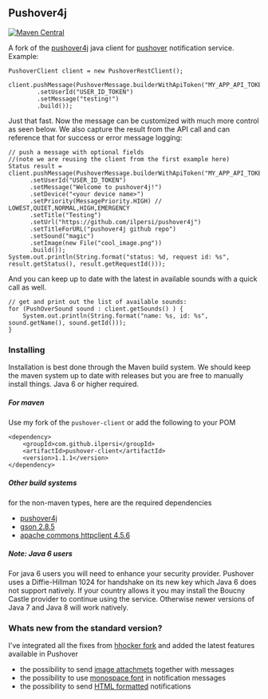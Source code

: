Pushover4j
--------
[![Maven Central](https://img.shields.io/maven-central/v/com.github.ilpersi/pushover-client.svg?label=Maven%20Central)](https://search.maven.org/search?q=g:%22com.github.ilpersi%22%20AND%20a:%22pushover-client%22)

A fork of the [pushover4j](https://github.com/sps/pushover4j/) java client for [pushover](https://pushover.net/) notification service. Example:
```
PushoverClient client = new PushoverRestClient();        

client.pushMessage(PushoverMessage.builderWithApiToken("MY_APP_API_TOKEN")
        .setUserId("USER_ID_TOKEN")
        .setMessage("testing!")
        .build());
```
Just that fast. Now the message can be customized with much more control as seen below. We also capture the result from the API call and can reference that for success or error message logging:
```
// push a message with optional fields
//(note we are reusing the client from the first example here)
Status result = client.pushMessage(PushoverMessage.builderWithApiToken("MY_APP_API_TOKEN")
      .setUserId("USER_ID_TOKEN")
      .setMessage("Welcome to pushover4j!")
      .setDevice("<your device name>")
      .setPriority(MessagePriority.HIGH) // LOWEST,QUIET,NORMAL,HIGH,EMERGENCY
      .setTitle("Testing")
      .setUrl("https://github.com/ilpersi/pushover4j")
      .setTitleForURL("pushover4j github repo")
      .setSound("magic")
      .setImage(new File("cool_image.png"))
      .build());
System.out.println(String.format("status: %d, request id: %s", result.getStatus(), result.getRequestId()));
```
And you can keep up to date with the latest in available sounds with a quick call as well.
```
// get and print out the list of available sounds:
for (PushOverSound sound : client.getSounds() ) {
    System.out.println(String.format("name: %s, id: %s", sound.getName(), sound.getId()));
}              
```

### Installing 
Installation is best done through the Maven build system. We should keep the maven system up to date with releases but you are free to manually install things. Java 6 or higher required. 
##### For maven
Use my fork of the ` pushover-client ` or add the following to your POM
```
<dependency>
    <groupId>com.github.ilpersi</groupId>
    <artifactId>pushover-client</artifactId>
    <version>1.1.1</version>
</dependency>
```

##### Other build systems
for the non-maven types, here are the required dependencies
* [pushover4j](https://github.com/ilpersi/pushover4j/downloads)
* [gson 2.8.5](https://github.com/google/gson)
* [apache commons httpclient 4.5.6](http://hc.apache.org/downloads.cgi)
 
##### Note: Java 6 users
For java 6 users you will need to enhance your security provider. Pushover uses a Diffie-Hillman 1024 for handshake on its new key which Java 6 does not support natively. If your country allows it you may install the Boucny Castle provider to continue using the service. Otherwise newer versions of Java 7 and Java 8 will work natively.

### Whats new from the standard version?
I've integrated all the fixes from [hhocker fork](https://github.com/hhocker/pushover4j) and added the latest features available in Pushover
* the possibility to send [image attachmets](https://blog.pushover.net/posts/pushing-images-with-pushover-30) together with messages
* the possibility to use [monospace font](https://blog.pushover.net/posts/2019/3/animated-gifs-and-monospace-text) in notification messages
* the possibility to send [HTML formatted](https://pushover.net/api#html) notifications 